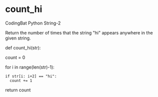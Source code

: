# count_hi
CodingBat Python String-2

Return the number of times that the string "hi" appears anywhere in the given string.

def count_hi(str):

  count = 0  
  
  for i in range(len(str)-1):
    
    if str[i: i+2] == "hi":
      count += 1
  
  return count
